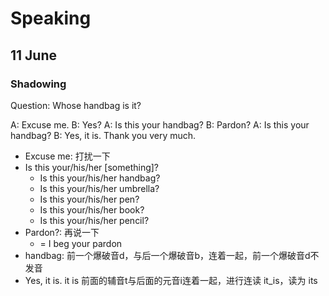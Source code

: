 # Speaking

## 11 June

### Shadowing

Question: Whose handbag is it?

A: Excuse me.
B: Yes?
A: Is this your handbag?
B: Pardon?
A: Is this your handbag?
B: Yes, it is. Thank you very much.

- Excuse me: 打扰一下
- Is this your/his/her [something]?
  - Is this your/his/her handbag?
  - Is this your/his/her umbrella?
  - Is this your/his/her pen?
  - Is this your/his/her book?
  - Is this your/his/her pencil?
- Pardon?: 再说一下
  - = I beg your pardon
- handbag: 前一个爆破音d，与后一个爆破音b，连着一起，前一个爆破音d不发音
- Yes, it is. it is 前面的辅音t与后面的元音i连着一起，进行连读 it_is，读为 its
